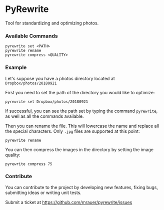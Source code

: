 # PyRewrite
Tool for standardizing and optimizing photos.

### Available Commands
    pyrewrite set <PATH>
	pyrewrite rename
	pyrewrite compress <QUALITY>

### Example

Let's suppose you have a photos directory located at `Dropbox/photos/20180921`

First you need to set the path of the directory you would like to optimize:

`pyrewrite set Dropbox/photos/20180921`

If successful, you can see the path set by typing the command `pyrewrite`, as well as all the commands available.

Then you can rename the file. This will lowercase the name and replace all the special characters. Only `.jpg` files are supported at this point:

`pyrewrite rename`

You can then compress the images in the directory by setting the image quality:

`pyrewrite compress 75`

### Contribute

You can contribute to the project by developing new features, fixing bugs, submitting ideas or writing unit tests.

Submit a ticket at https://github.com/mrauer/pyrewrite/issues
